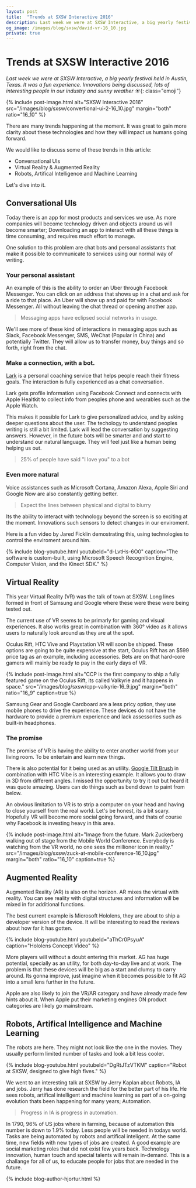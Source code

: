 ```yaml
---
layout: post
title:  "Trends at SXSW Interactive 2016"
description: Last week we were at SXSW Interactive, a big yearly festival held in Austin, Texas.  It was a fun experience. Innovations being discussed, lots of interesting people in our industry and sunny weather.
og_image: /images/blog/sxsw/david-vr-16_10.jpg
private: true
---
```


# Trends at SXSW Interactive 2016

*Last week we were at SXSW Interactive, a big yearly festival held in Austin, Texas. It was a fun experience. Innovations being discussed, lots of interesting people in our industry and sunny weather* *☀️*{: class="emoji"}

{% include post-image.html alt="SXSW Interactive 2016" src="/images/blog/sxsw/convertional-ui-2-16_10.jpg" margin="both" ratio="16_10" %}

There are many trends happening at the moment. It was great to gain more clarity about these technologies and how they will impact us humans going forward. 

We would like to discuss some of these trends in this article:

* Conversational UIs
* Virtual Reality & Augmented Reality
* Robots, Artifical Intelligence and Machine Learning

Let's dive into it.

## Conversational UIs

Today there is an app for most products and services we use. As more companies will become technology driven and  objects around us will become smarter;  Downloading an app to interact with all these things is time consuming, and requires much effort to manage.

One solution to this problem are chat bots and personal assistants that make it possible to communicate to services using our normal way of writing.


### Your personal assistant

An example of this is the ability to order an Uber through Facebook Messenger. You can click on an address that shows up in a chat and ask for a ride to that place. An Uber will show up and paid for with Facebook Messenger.  All without leaving the chat thread or opening another app.

> Messaging apps have eclipsed social networks in usage.

We'll see more of these kind of interactions in messaging apps such as  Slack, Facebook Messenger, SMS, WeChat (Popular in China) and potentially Twitter.  They will allow us to transfer money, buy things and so forth, right from the chat.


### Make a connection, with a bot.

[Lark](http://www.web.lark.com/) is a personal coaching service that helps people reach their fitness goals. The interaction is fully experienced as a chat conversation.

Lark gets profile information using Facebook Connect and connects with Apple Healtkit to collect info from peoples phone and wearables such as the Apple Watch.

This makes it possible for Lark to give personalized advice, and by asking deeper questions about the user. The techology to understand peoples writing is still a bit limited. Lark will lead the conversation by suggesting answers. However, in the future bots will be smarter and and start to understand our natural language. They will feel just like a human being helping us out.

> 25% of people have said "I love you" to a bot


### Even more natural

Voice assistances such as Microsoft Cortana, Amazon Alexa, Apple Siri and Google Now are also constantly getting better.

> Expect the lines between physical and digital to blurry

Its the ability to interact with technology beyond the screen is so exciting at the moment. Innovations such sensors to detect changes in our enviroment.

Here is a fun video by Jared Ficklin demostrating this, using technologies to control the enviroment around him.

{% include blog-youtube.html youtubeId="d-LvtHs-6O0" caption="The software is custom-built, using Microsoft Speech Recognition Engine, Computer Vision, and the Kinect SDK." %}


## Virtual Reality 

This year Virtual Reality (VR) was the talk of town at SXSW. Long lines formed in front of Samsung and Google where these were these were being tested out.

The current use of VR seems to be primarly for gaming and visual experiences. It also works great in combination with 360° video as it allows users to naturally look around as they are at the spot. 

Oculus Rift, HTC Vive and Playstation VR will soon be shipped. These options are going to be quite expensive at the start, Oculus Rift has an $599 price tag as an example, including accessories. Bets are on that hard-core gamers will mainly be ready to pay in the early days of VR. 

{% include post-image.html alt="CCP is the first company to ship a fully featured game on the Oculus Rift, its called Valkyrie and it happens in space." src="/images/blog/sxsw/cpp-valkyrie-16_9.jpg" margin="both" ratio="16_9" caption=true %}

Samsung Gear and Google Cardboard are a less pricy option, they use mobile phones to drive the experience. These devices do not have the hardware to provide a premium experience and lack assessories such as built-in headphones.


### The promise

The promise of VR is having the ability to enter another world from your living room. To be entertain and learn new things.

There is also potential for it being used as an utility. [Google Tilt Brush](http://www.tiltbrush.com/) in combination with HTC Vibe is an interesting example. It allows you to draw in 3D from different angles. I missed the oppertunity to try it out but heard it was quote amazing. Users can do things such as bend down to paint from below.

An obvious limitation to VR is to strip a computer on your head and having to close yourself from the real world. Let's be honest, its a bit scary. Hopefully VR will become more social going forward, and thats of course why Facebook is investing heavy in this area.

{% include post-image.html alt="Image from the future. Mark Zuckerberg walking out of stage from the Mobile World Conference. Everybody is watching from the VR world, no one sees the millioner icon in reality." src="/images/blog/sxsw/zuck-at-mobile-conference-16_10.jpg" margin="both" ratio="16_10" caption=true %}

## Augmented Reality

Augmented Reality (AR) is also on the horizon. AR mixes the virtual with reality. You can see reality with digital structures and information will be mixed in for additional functions.

The best current example is Microsoft Hololens, they are about to ship a developer version of the device. It will be interesting to read the reviews about how far it has gotten.

{% include blog-youtube.html youtubeId="aThCr0PsyuA" caption="Hololens Concept Video" %}

More players will without a doubt entering this market. AG has huge potential, specially as an utility, for both day-to-day live and at work. The problem is that these devices will be big as a start and clumsy to carry around. Its gonna improve, just imagine when it becomes possible to fit AG into a small lens further in the future.

Apple are also likely to join the VR/AR category and have already made few hints about it. When Apple put their marketing engines ON product categories are likely go mainstream.


## Robots, Artifical Intelligence and Machine Learning

The robots are here. They might not look like the one in the movies. They usually perform limited number of tasks and look a bit less cooler.

{% include blog-youtube.html youtubeId="DgRtJTzVTKM" caption="Robot at SXSW, designed to give high fives." %}

We went to an interesting talk at SXSW by Jerry Kaplan about Robots, IA and jobs. Jerry has done research the field for the better part of his life. He sees robots, artifical intelligent and machine learning as part of a on-going evolution thats been happening for many years; Automation.

> Progress in IA is progress in automation.

In 1790, 96% of US jobs where in farming, because of automation this number is down to 1.9% today. Less people will be needed in todays world. Tasks are being automated by robots and artifical inteligent. At the same time, new fields with new types of jobs are created. A good example are social marketing roles that did not exist few years back. Technology innovation, human touch and special talents will remain in-demand. This is a challange for all of us, to educate people for jobs that are needed in the future.

{% include blog-author-hjortur.html %}
